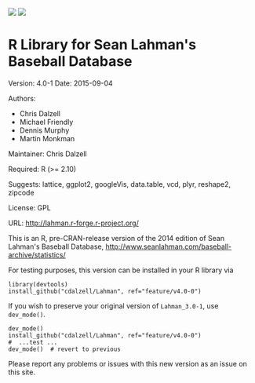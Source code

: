 [![](http://www.r-pkg.org/badges/version/Lahman)](http://cran.r-project.org/web/packages/Lahman) [![](http://cranlogs.r-pkg.org/badges/grand-total/Lahman)](http://cran.rstudio.com/web/packages/Lahman/index.html)

R Library for Sean Lahman's Baseball Database
========================================================

Version: 4.0-1
Date: 2015-09-04

Authors:

* Chris Dalzell
* Michael Friendly
* Dennis Murphy
* Martin Monkman
    
Maintainer: Chris Dalzell

Required: R (>= 2.10)

Suggests: lattice, ggplot2, googleVis, data.table, vcd, plyr, reshape2, zipcode

License: GPL

URL: http://lahman.r-forge.r-project.org/

This is an R, pre-CRAN-release version of the 2014 edition of Sean Lahman's Baseball Database,
http://www.seanlahman.com/baseball-archive/statistics/

For testing purposes, this version can be installed in your R library via

    library(devtools)
    install_github("cdalzell/Lahman", ref="feature/v4.0-0")

If you wish to preserve your original version of `Lahman_3.0-1`, use `dev_mode()`.

    dev_mode()
    install_github("cdalzell/Lahman", ref="feature/v4.0-0")
    #  ...test ...
    dev_mode()  # revert to previous


Please report any problems or issues with this new version as an issue on this site.


